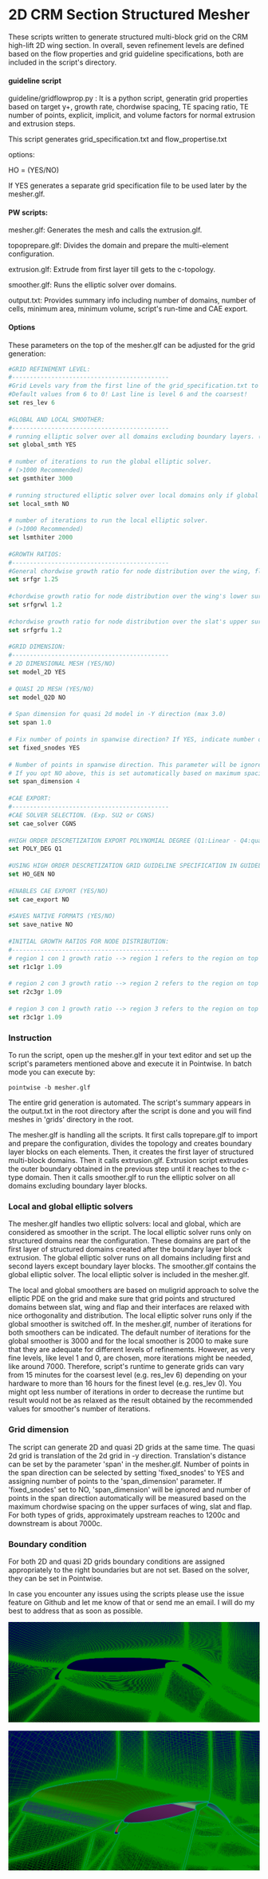 2D CRM Section Structured Mesher
================================

These scripts written to generate structured multi-block grid on the CRM high-lift 2D wing section. In overall, seven refinement levels are defined based on the flow properties and grid guideline specifications, both are included in the script's directory.

#### guideline script
guideline/gridflowprop.py : It is a python script, generatin grid properties based on target y+, growth rate, chordwise spacing, TE spacing ratio, TE number of points, explicit, implicit, and volume factors for normal extrusion and extrusion steps.

This script generates grid_specification.txt and flow_propertise.txt

options:

HO = (YES/NO)

If YES generates a separate grid specification file to be used later by the mesher.glf. 

#### PW scripts:

mesher.glf: Generates the mesh and calls the extrusion.glf. 

topoprepare.glf: Divides the domain and prepare the multi-element configuration.

extrusion.glf: Extrude from first layer till gets to the c-topology.

smoother.glf: Runs the elliptic solver over domains.

output.txt: Provides summary info including number of domains, number of cells, minimum area, minimum volume, script's run-time and CAE export.

#### Options

These parameters on the top of the mesher.glf can be adjusted for the grid generation:

```Tcl
#GRID REFINEMENT LEVEL:
#--------------------------------------------
#Grid Levels vary from the first line of the grid_specification.txt to the last line!
#Default values from 6 to 0! Last line is level 6 and the coarsest!
set res_lev 6

#GLOBAL AND LOCAL SMOOTHER:
#--------------------------------------------
# running elliptic solver over all domains excluding boundary layers. (YES/NO)
set global_smth YES

# number of iterations to run the global elliptic solver.
# (>1000 Recommended)
set gsmthiter 3000

# running structured elliptic solver over local domains only if global is switched off (e.g. near the configuration) (YES/NO)
set local_smth NO

# number of iterations to run the local elliptic solver.
# (>1000 Recommended)
set lsmthiter 2000

#GROWTH RATIOS:
#--------------------------------------------
#General chordwise growth ratio for node distribution over the wing, flap, and slat.
set srfgr 1.25

#chordwise growth ratio for node distribution over the wing's lower surface.
set srfgrwl 1.2

#chordwise growth ratio for node distribution over the slat's upper surface.
set srfgrfu 1.2

#GRID DIMENSION:
#--------------------------------------------
# 2D DIMENSIONAL MESH (YES/NO)
set model_2D YES

# QUASI 2D MESH (YES/NO)
set model_Q2D NO

# Span dimension for quasi 2d model in -Y direction (max 3.0)
set span 1.0

# Fix number of points in spanwise direction? If YES, indicate number of points below. (YES/NO)
set fixed_snodes YES

# Number of points in spanwise direction. This parameter will be ignored
# If you opt NO above, this is set automatically based on maximum spacing over wing, slat and flap.
set span_dimension 4

#CAE EXPORT:
#--------------------------------------------
#CAE SOLVER SELECTION. (Exp. SU2 or CGNS)
set cae_solver CGNS

#HIGH ORDER DESCRETIZATION EXPORT POLYNOMIAL DEGREE (Q1:Linear - Q4:quartic) | FOR SU2 ONLY Q1
set POLY_DEG Q1

#USING HIGH ORDER DESCRETIZATION GRID GUIDELINE SPECIFICATION IN GUIDELINE DIR (YES/NO)
set HO_GEN NO

#ENABLES CAE EXPORT (YES/NO)
set cae_export NO

#SAVES NATIVE FORMATS (YES/NO)
set save_native NO

#INITIAL GROWTH RATIOS FOR NODE DISTRIBUTION:
#--------------------------------------------
# region 1 con 1 growth ratio --> region 1 refers to the region on top of the slat!
set r1c1gr 1.09

# region 2 con 3 growth ratio --> region 2 refers to the region on top of the wing!
set r2c3gr 1.09

# region 3 con 1 growth ratio --> region 3 refers to the region on top of the flap!
set r3c1gr 1.09
```
### Instruction

To run the script, open up the mesher.glf in your text editor and set up the script's parameters mentioned above and execute it in Pointwise. In batch mode you can execute by:

```shell
pointwise -b mesher.glf
```
The entire grid generation is automated. The script's summary appears in the output.txt in the root directory after the script is done and you will find meshes in 'grids' directory in the root.

The mesher.glf is handling all the scripts. It first calls toprepare.glf to import and prepare the configuration, divides the topology and creates boundary layer blocks on each elements. Then, it creates the first layer of structured multi-block domains. Then it calls extrusion.glf. Extrusion script extrudes the outer boundary obtained in the previous step until it reaches to the c-type domain. Then it calls smoother.glf to run the elliptic solver on all domains excluding boundary layer blocks.

### Local and global elliptic solvers

The mesher.glf handles two elliptic solvers: local and global, which are considered as smoother in the script. The local elliptic solver runs only on structured domains near the configuration. These domains are part of the first layer of structured domains created after the boundary layer block extrusion. The global elliptic solver runs on all domains including first and second layers except boundary layer blocks. The smoother.glf contains the global elliptic solver. The local elliptic solver is included in the mesher.glf.

The local and global smoothers are based on muligrid approach to solve the elliptic PDE on the grid and make sure that grid points and structured domains between slat, wing and flap and their interfaces are relaxed with nice orthogonality and distribution. The local elliptic solver runs only if the global smoother is switched off. In the mesher.glf, number of iterations for both smoothers can be indicated. The default number of iterations for the global smoother is 3000 and for the local smoother is 2000 to make sure that they are adequate for different levels of refinements. However, as very fine levels, like level 1 and 0, are chosen, more iterations might be needed, like around 7000. Therefore, script's runtime to generate grids can vary from 15 minutes for the coarsest level (e.g. res_lev 6) depending on your hardware to more than 16 hours for the finest level (e.g. res_lev 0). You might opt less number of iterations in order to decrease the runtime but result would not be as relaxed as the result obtained by the recommended values for smoother's number of iterations.

### Grid dimension

The script can generate 2D and quasi 2D grids at the same time. The quasi 2d grid is translation of the 2d grid in -y direction. Translation's distance can be set by the parameter 'span' in the mesher.glf. Number of points in the span direction can be selected by setting 'fixed_snodes' to YES and assigning number of points to the 'span_dimension' parameter. If 'fixed_snodes' set to NO, 'span_dimension' will be ignored and number of points in the span direction automatically will be measured based on the maximum chordwise spacing on the upper surfaces of wing, slat and flap. For both types of grids, approximately upstream reaches to 1200c and downstream is about 7000c.

### Boundary condition

For both 2D and quasi 2D grids boundary conditions are assigned appropriately to the right boundaries but are not set. Based on the solver, they can be set in Pointwise.

In case you encounter any issues using the scripts please use the issue feature on Github and let me know of that or send me an email. I will do my best to address that as soon as possible.

![grid1](https://github.com/pdpdhp/multielementmesher/blob/master/grid1.png)

![grid2](https://github.com/pdpdhp/multielementmesher/blob/master/grid2.png)

